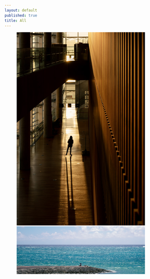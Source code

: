 ```yaml
---
layout: default
published: true
title: All
---
```

<figure class="half">
    <img src="/image/DSC3963.jpg"><img src="/image/P1000110.jpg">
</figure>
